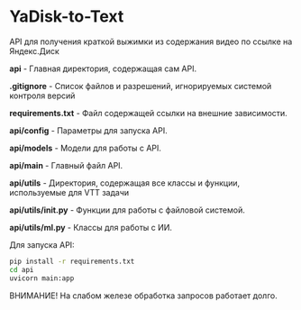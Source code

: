 # YaDisk-to-Text
API для получения краткой выжимки из содержания видео по ссылке на Яндекс.Диск

**api** - Главная директория, содержащая сам API.

**.gitignore** - Список файлов и разрешений, игнорируемых системой контроля версий

**requirements.txt** - Файл содержащей ссылки на внешние зависимости.

**api/config** - Параметры для запуска API.

**api/models** - Модели для работы с API.

**api/main** - Главный файл API.

**api/utils** - Директория, содержащая все классы и функции, используемые для VTT задачи

**api/utils/__init__.py** - Функции для работы с файловой системой.

**api/utils/ml.py** - Классы для работы с ИИ.

Для запуска API:
```bash
pip install -r requirements.txt
cd api
uvicorn main:app
```

ВНИМАНИЕ! На слабом железе обработка запросов работает долго.